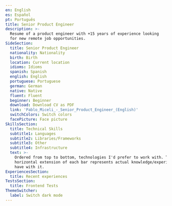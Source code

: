```yaml
---
en: English
es: Español
pt: Português
title: Senior Product Engineer
description: >-
  Resume of a product engineer with +15 years of experience looking
  for new remote job opportunities.
SideSection:
  title: Senior Product Engineer
  nationality: Nationality
  birth: Birth
  location: Current location
  idioms: Idioms
  spanish: Spanish
  english: English
  portuguese: Portuguese
  german: German
  native: Native
  fluent: Fluent
  beginner: Beginner
  download: Download CV as PDF
  link: 'Pablo_Miceli_-_Senior_Product_Engineer_(English)'
  switchColors: Switch colors
  facePicture: Face picture
SkillsSection:
  title: Technical Skills
  subtitle1: Languages
  subtitle2: Libraries/Frameworks
  subtitle3: Other
  subtitle4: Infrastructure
  text: >-
    Ordered from top to bottom, technologies I'd prefer to work with. The
    horizontal extension of each bar represents actual knowledge/experience I
    have with it.
ExperiencesSection:
  title: Recent experiences
TestsSection:
  title: Frontend Tests
ThemeSwitcher:
  label: Switch dark mode
---
```


